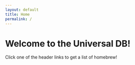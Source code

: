 ```yaml
---
layout: default
title: Home
permalink: /
---
```


# Welcome to the Universal DB!

Click one of the header links to get a list of homebrew!
